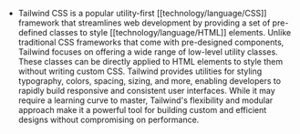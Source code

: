 - Tailwind CSS is a popular utility-first [[technology/language/CSS]] framework that streamlines web development by providing a set of pre-defined classes to style [[technology/language/HTML]] elements. Unlike traditional CSS frameworks that come with pre-designed components, Tailwind focuses on offering a wide range of low-level utility classes. These classes can be directly applied to HTML elements to style them without writing custom CSS. Tailwind provides utilities for styling typography, colors, spacing, sizing, and more, enabling developers to rapidly build responsive and consistent user interfaces. While it may require a learning curve to master, Tailwind's flexibility and modular approach make it a powerful tool for building custom and efficient designs without compromising on performance.